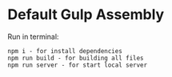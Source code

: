 # Default Gulp Assembly

Run in terminal:

```command list
npm i - for install dependencies
npm run build - for building all files
npm run server - for start local server
```
